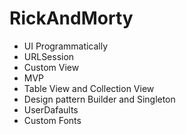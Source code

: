 # RickAndMorty

+ UI Programmatically
+ URLSession
+ Custom View
+ MVP
+ Table View and Collection View
+ Design pattern Builder and Singleton
+ UserDafaults
+ Custom Fonts
